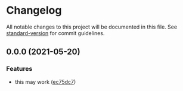 # Changelog

All notable changes to this project will be documented in this file. See [standard-version](https://github.com/conventional-changelog/standard-version) for commit guidelines.

## 0.0.0 (2021-05-20)


### Features

* this may work ([ec75dc7](https://github.com/youkim005/ft_printf/commits/ec75dc720ac285b928c4af213fcabe76e12e59cc))
